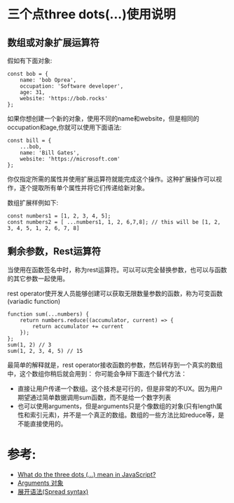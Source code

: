 # 三个点three dots(...)使用说明
## 数组或对象扩展运算符

假如有下面对象:
```
const bob = {
    name: 'bob Oprea',
    occupation: 'Software developer',
    age: 31,
    website: 'https://bob.rocks'
};
```
如果你想创建一个新的对象，使用不同的name和website，但是相同的occupation和age,你就可以使用下面语法:
```
const bill = {
    ...bob,
    name: 'Bill Gates',
    website: 'https://microsoft.com'
};
```
你仅指定所需的属性并使用扩展运算符就能完成这个操作。这种扩展操作可以视作，逐个提取所有单个属性并将它们传递给新对象。

数组扩展样例如下:
```
const numbers1 = [1, 2, 3, 4, 5];
const numbers2 = [ ...numbers1, 1, 2, 6,7,8]; // this will be [1, 2, 3, 4, 5, 1, 2, 6, 7, 8]
```

## 剩余参数，Rest运算符
当使用在函数签名中时，称为rest运算符。可以可以完全替换参数，也可以与函数的其它参数一起使用。

rest operator使开发人员能够创建可以获取无限数量参数的函数，称为可变函数(variadic function)
```
function sum(...numbers) {
    return numbers.reduce((accumulator, current) => {
        return accumulator += current
    });
};
sum(1, 2) // 3
sum(1, 2, 3, 4, 5) // 15
```
最简单的解释就是，rest operator接收函数的参数，然后转存到一个真实的数组中，这个数组你稍后就会用到：
你可能会争辩下面连个替代方法：
  
- 直接让用户传递一个数组。这个技术是可行的，但是非常的不UX。因为用户期望通过简单数据调用sum函数，而不是给一个数字列表
- 也可以使用arguments，但是arguments只是个像数组的对象(只有length属性和索引元素)，并不是一个真正的数组。数组的一些方法比如reduce等，是不能直接使用的。

# 参考:
- [What do the three dots (…) mean in JavaScript?](https://medium.com/@oprearocks/what-do-the-three-dots-mean-in-javascript-bc5749439c9a)
- [Arguments 对象](https://developer.mozilla.org/zh-CN/docs/Web/JavaScript/Reference/Functions/arguments)
- [展开语法(Spread syntax)](https://developer.mozilla.org/zh-CN/docs/Web/JavaScript/Reference/Operators/Spread_syntax)